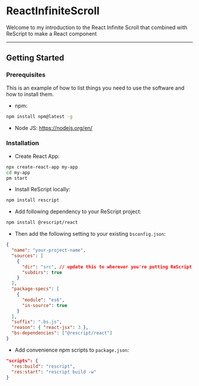 # ReactInfiniteScroll

Welcome to my introduction to the React Infinite Scroll that combined with ReScript to make a React component

---

## Getting Started
### Prerequisites

This is an example of how to list things you need to use the software and how to install them.

- npm:

```sh
npm install npm@latest -g
```

- Node JS:
<https://nodejs.org/en/>

### Installation

- Create React App:

```sh
npx create-react-app my-app
cd my-app
pm start
```

- Install ReScript locally:

```sh
npm install rescript
```

- Add following dependency to your ReScript project:

```sh
npm install @rescript/react
```

- Then add the following setting to your existing `bsconfig.json`:

```json
{
  "name": "your-project-name",
  "sources": [
    {
      "dir": "src", // update this to wherever you're putting ReScript files
      "subdirs": true
    }
  ],
  "package-specs": [
    {
      "module": "es6",
      "in-source": true
    }
  ],
  "suffix": ".bs.js",
  "reason": { "react-jsx": 3 },
  "bs-dependencies": ["@rescript/react"]
}
```
* Add convenience npm scripts to `package.json`:
```json
"scripts": {
  "res:build": "rescript",
  "res:start": "rescript build -w"
}
```
